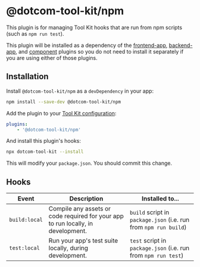 # @dotcom-tool-kit/npm

This plugin is for managing Tool Kit hooks that are run from npm scripts (such as `npm run test`).

This plugin will be installed as a dependency of the [frontend-app](https://github.com/Financial-Times/dotcom-tool-kit/tree/main/plugins/frontend-app), [backend-app](https://github.com/Financial-Times/dotcom-tool-kit/tree/main/plugins/backend-app), and [component](https://github.com/Financial-Times/dotcom-tool-kit/tree/main/plugins/component) plugins so you do not need to install it separately if you are using either of those plugins.

## Installation

Install `@dotcom-tool-kit/npm` as a `devDependency` in your app:

```sh
npm install --save-dev @dotcom-tool-kit/npm
```

Add the plugin to your [Tool Kit configuration](https://github.com/financial-times/dotcom-tool-kit/blob/main/readme.md#configuration):

```yaml
plugins:
	- '@dotcom-tool-kit/npm'
```

And install this plugin's hooks:

```sh
npx dotcom-tool-kit --install
```

This will modify your `package.json`. You should commit this change.

## Hooks

| Event | Description | Installed to...|
|-|-|-|
| `build:local` | Compile any assets or code required for your app to run locally, in development. | `build` script in `package.json` (i.e. run from `npm run build`) |
| `test:local` | Run your app's test suite locally, during development. | `test` script in `package.json` (i.e. run from `npm run test`)
